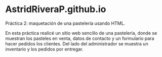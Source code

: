 # AstridRiveraP.github.io
Práctica 2: maquetación de una pastelería usando HTML.

En esta práctica realicé un sitio web sencillo de una pastelería, donde se muestran los pasteles en venta, datos de contacto y un formulario para hacer pedidos los clientes. Del lado del administrador se muestra un inventario y los pedidos por entregar.
